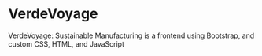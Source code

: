 # VerdeVoyage
VerdeVoyage: Sustainable Manufacturing is a frontend using Bootstrap, and custom CSS, HTML, and JavaScript

